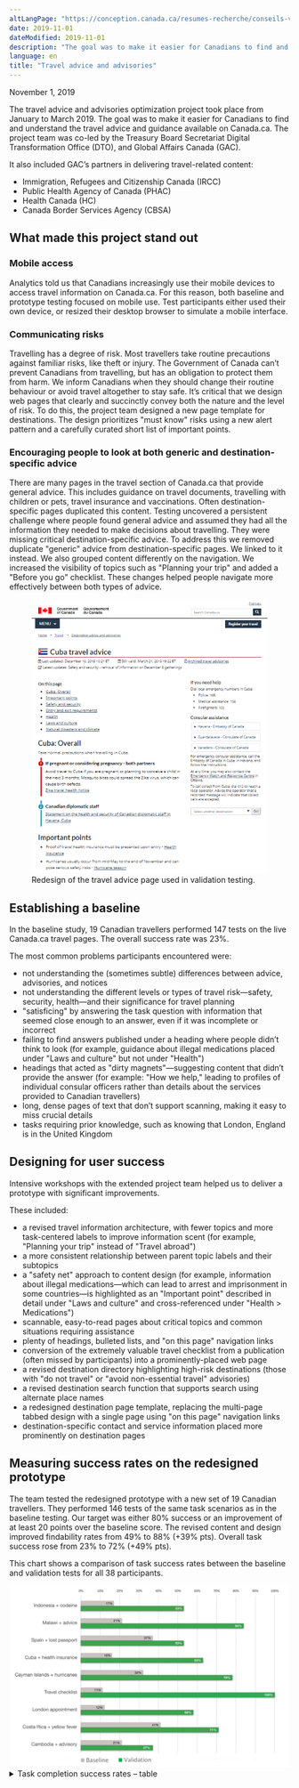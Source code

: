 ```yaml
---
altLangPage: "https://conception.canada.ca/resumes-recherche/conseils-voyageurs-resume-recherche.html"
date: 2019-11-01
dateModified: 2019-11-01
description: "The goal was to make it easier for Canadians to find and understand the travel advice and guidance available on Canada.ca."
language: en
title: "Travel advice and advisories"
---
```

<p class="post-meta">November 1, 2019</p>
<p>The travel advice and advisories optimization project took place from January to March 2019. The goal was to make it easier for Canadians to find and understand the travel advice and guidance available on Canada.ca. The project team was co-led by the Treasury Board Secretariat  Digital Transformation Office (DTO), and Global Affairs Canada (GAC).</p>
<p>It also included GAC’s partners in delivering travel-related content:</p>
<ul>
  <li>Immigration, Refugees and Citizenship Canada (IRCC)</li>
  <li>Public Health Agency of Canada (PHAC)</li>
  <li>Health Canada (HC)</li>
  <li>Canada Border Services Agency (CBSA)</li>
</ul>
<h2>What made this project stand out</h2>
<h3>Mobile access</h3>
<p>Analytics told us that Canadians increasingly use their mobile devices to access travel information on Canada.ca. For this reason, both baseline and prototype testing focused on mobile use. Test participants either used their own device, or resized their desktop browser to simulate a mobile interface.</p>
<h3>Communicating risks</h3>
<p>Travelling has a degree of risk. Most travellers take routine precautions against familiar risks, like theft or injury. The Government of Canada can’t prevent Canadians from travelling, but has an obligation to protect them from harm. We inform Canadians when they should change their routine behaviour or avoid travel altogether to stay safe.  It’s critical that we design web pages that clearly and succinctly convey both the nature and the level of risk. To do this, the project team designed a new page template for destinations. The design prioritizes "must know" risks using a new alert pattern and a carefully curated short list of important points.</p>
<h3>Encouraging people to look at both generic and destination-specific advice</h3>
<p>There are many pages in the travel section of Canada.ca that provide general advice. This includes guidance on travel documents, travelling with children or pets, travel insurance and vaccinations. Often destination-specific pages duplicated this content. Testing uncovered a persistent challenge where people found general advice and assumed they had all the information they needed to make decisions about travelling. They were missing critical destination-specific advice. To address this we removed duplicate "generic" advice from destination-specific pages. We linked to it instead. We also grouped content differently on the navigation. We increased the visibility of topics such as "Planning your trip" and added a "Before you go" checklist. These changes helped people navigate more effectively between both types of advice.</p>
<div>
  <figure class="mrgn-tp-lg mrgn-bttm-lg"> <img class="img-responsive border" alt="Travel advice redesign" src="/research-summaries/images/advice-design.png"/>
    <figcaption>Redesign of the travel advice page used in validation testing.</figcaption>
  </figure>
</div>
<h2>Establishing a baseline</h2>
<p>In the baseline study, 19 Canadian travellers performed 147 tests on the live Canada.ca travel pages. The overall success rate was 23%.</p>
<p>The most common problems participants encountered were:</p>
<ul>
  <li>not understanding the (sometimes subtle) differences between advice, advisories, and notices</li>
  <li>not understanding the different levels or types of travel risk—safety, security, health—and their significance for travel planning</li>
  <li>"satisficing" by answering the task question with information that seemed close enough to an answer, even if it was incomplete or incorrect</li>
  <li>failing to find answers published under a heading where people didn’t think to look
    (for example, guidance about illegal medications placed under "Laws and culture" but not under "Health")</li>
  <li>headings that acted as "dirty magnets"—suggesting content that didn’t provide the answer
    (for example: "How we help," leading to profiles of individual consular officers rather than details about the services provided to Canadian travellers)</li>
  <li>long, dense pages of text that don’t support scanning, making it easy to miss crucial details</li>
  <li>tasks requiring prior knowledge, such as knowing that London, England is in the United Kingdom</li>
</ul>
<h2>Designing for user success</h2>
<p>Intensive workshops with the extended project team helped us to deliver a prototype with significant improvements.</p>
<p>These included:</p>
<ul>
  <li>a revised travel information architecture, with fewer topics and more task-centered labels to improve information scent
    (for example, "Planning your trip" instead of "Travel abroad")</li>
  <li>a more consistent relationship between parent topic labels and their subtopics</li>
  <li>a "safety net" approach to content design (for example, information about illegal medications—which can lead to arrest and imprisonment in some countries—is highlighted as an "Important point" described in detail under "Laws and culture" and cross-referenced under "Health &gt; Medications")</li>
  <li>scannable, easy-to-read pages about critical topics and common situations requiring assistance</li>
  <li>plenty of headings, bulleted lists, and "on this page" navigation links</li>
  <li>conversion of the extremely valuable travel checklist from a publication (often missed by participants) into a prominently-placed web page</li>
  <li>a revised destination directory highlighting high-risk destinations
    (those with "do not travel" or "avoid non-essential travel" advisories) </li>
  <li>a revised destination search function that supports search using alternate place names</li>
  <li>a redesigned destination page template, replacing the multi-page tabbed design with a single page using "on this page" navigation links</li>
  <li>destination-specific contact and service information placed more prominently on destination pages</li>
</ul>
<h2>Measuring success rates on the redesigned prototype</h2>
<p>The team tested the redesigned prototype with a new set of 19 Canadian travellers. They performed 146 tests of the same task scenarios as in the baseline testing. Our target was either 80% success or an improvement of at least 20 points over the baseline score. The revised content and design improved findability rates from 49% to 88% (+39% pts). Overall task success rose from 23% to 72% (+49% pts).</p>
<p>This chart shows a comparison of task success rates between the baseline and validation tests for all 38 participants.</p>
<div><img class="img-responsive hidden-sm hidden-xs" alt="Comparing task completion success rates in baseline and validation testing." src="/research-summaries/images/travel-advice-task-success-chart.png"/></div>
<div class="row col-md-9">
  <details>
    <summary> Task completion success rates – table </summary>
    <div class="table-bravo">
      <table class="table table-bordered">
        <thead>
          <tr>
            <th scope="col">Task</th>
            <th scope="col">Baseline</th>
            <th scope="col">Validation</th>
          </tr>
        </thead>
        <tbody>
          <tr>
            <td>Idonesia + codeine</td>
            <td>17%</td>
            <td>53%</td>
          </tr>
          <tr>
            <td>Malawi + advice</td>
            <td>21%</td>
            <td>84%</td>
          </tr>
          <tr>
            <td>Spain + lost passport</td>
            <td>37%</td>
            <td>53%</td>
          </tr>
          <tr>
            <td>Cuba + health insurance</td>
            <td>16%</td>
            <td>63%</td>
          <tr>
            <td>Cayman Islands + hurricanes</td>
            <td>32%</td>
            <td>78%</td>
          </tr>
            </tr>

          <tr>
            <td>Travel checklist</td>
            <td>11%</td>
            <td>100%</td>
          </tr>
          <tr>
            <td>London appointment</td>
            <td>12%</td>
            <td>58%</td>
          </tr>
          <tr>
            <td>Costa Rica + yellow fever</td>
            <td>41%</td>
            <td>71%</td>
          </tr>
          <tr>
            <td>Cambodia + advisory</td>
            <td>21%</td>
            <td>37%</td>
          </tr>
        </tbody>
      </table>
    </div>
  </details>
</div>
<div class="clearfix"></div>
<h2>Key drivers of success</h2>
<p>The features of the prototype that had the biggest impact on success rates were:</p>
<ul>
  <li>Headings that are simple, informative and task-oriented: "Planning your trip", "Before you go", "When things go wrong"</li>
  <li>A page design for destinations where critical information stands out, supporting details are relevant, and additional detail is linked to instead of duplicated</li>
  <li>Content pages that are scannable, with clear and plentiful headings, bulleted lists, and only essential links</li>
</ul>
<div class="clearfix"></div>
<h2>Request the research</h2>
<p>If you’d like to see the detailed research findings from this project, email us at <a href="mailto:{{ site.emails.dto }}">{{ site.emails.dto }}</a>.</p>
<h2>Let us know what you think</h2>
<p>Tweet using the hashtag #Canadadotca.</p>
<h2>Explore further</h2>
<ul>
  <li>Read our blog post: <a href="https://blog.canada.ca/2019/11/01/tips-travel-contact.html">Content design tips from our Travel advice and advisories and Contact the CRA optimization projects</a></li>
  <li>Read overviews of other <a href="https://blog.canada.ca/pages/project-overview.html#projects">projects with our partners</a></li>
</ul>
